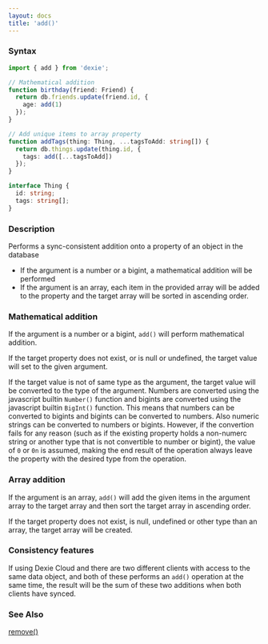 ```yaml
---
layout: docs
title: 'add()'
---
```


### Syntax

```ts
import { add } from 'dexie';

// Mathematical addition
function birthday(friend: Friend) {
  return db.friends.update(friend.id, {
    age: add(1)
  });
}
```

```ts
// Add unique items to array property
function addTags(thing: Thing, ...tagsToAdd: string[]) {
  return db.things.update(thing.id, {
    tags: add([...tagsToAdd])
  });
}

interface Thing {
  id: string;
  tags: string[];
}
```

### Description

Performs a sync-consistent addition onto a property of an object in the database

- If the argument is a number or a bigint, a mathematical addition will be performed
- If the argument is an array, each item in the provided array will be added to the property and the target array will be sorted in ascending order.

### Mathematical addition

If the argument is a number or a bigint, `add()` will perform mathematical addition.

If the target property does not exist, or is null or undefined, the target value will set to the given argument.

If the target value is not of same type as the argument, the target value will be converted to the type of the argument. Numbers are converted using the javascript builtin `Number()` function and bigints are converted using the javascript builtin `BigInt()` function. This means that numbers can be converted to bigints and bigints can be converted to numbers. Also numeric strings can be converted to numbers or bigints. However, if the convertion fails for any reason (such as if the existing property holds a non-numerc string or another type that is not convertible to number or bigint), the value of `0` or `0n` is assumed, making the end result of the operation always leave the property with the desired type from the operation.

### Array addition

If the argument is an array, `add()` will add the given items in the argument array to the target array and then sort the target array in ascending order.

If the target property does not exist, is null, undefined or other type than an array, the target array will be created.

### Consistency features

If using Dexie Cloud and there are two different clients with access to the same data object, and both of these performs an `add()` operation at the same time, the result will be the sum of these two additions when both clients have synced.

### See Also

[remove()](<remove()>)
